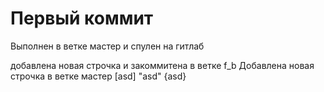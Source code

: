 # Первый коммит
Выполнен в ветке мастер и спулен на гитлаб


добавлена новая строчка и закоммитена в ветке f_b
Добавлена новая строчка в ветке мастер
[asd]
<asd>
"asd" {asd}

